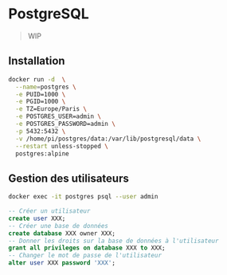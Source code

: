 # PostgreSQL

> WIP

## Installation

```bash
docker run -d  \
  --name=postgres \
  -e PUID=1000 \
  -e PGID=1000 \
  -e TZ=Europe/Paris \
  -e POSTGRES_USER=admin \
  -e POSTGRES_PASSWORD=admin \
  -p 5432:5432 \
  -v /home/pi/postgres/data:/var/lib/postgresql/data \
  --restart unless-stopped \
  postgres:alpine
```

## Gestion des utilisateurs

```bash
docker exec -it postgres psql --user admin
```

```sql
-- Créer un utilisateur
create user XXX;
-- Créer une base de données
create database XXX owner XXX;
-- Donner les droits sur la base de données à l'utilisateur
grant all privileges on database XXX to XXX;
-- Changer le mot de passe de l'utilisateur
alter user XXX password 'XXX';
```


